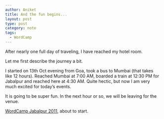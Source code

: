 ```yaml
---
author: Aniket
title: And the fun begins...
layout: post
type: post
category: note
tags:
  - WordCamp
---
```

After nearly one full day of traveling, I have reached my hotel room.

Let me first describe the journey a bit.

I started on 13th Oct evening from Goa, took a bus to Mumbai (that takes like 12 hours). Reached Mumbai at 7:00 AM, boarded a train at 12:30 PM for Jabalpur and reached here at 4:30 AM. Quite hectic, but now I am very much excited for today’s events.

It is going to be super fun. In the next hour or so, we will be leaving for the venue.

[WordCamp Jabalpur 2011][1], about to start.

 [1]: http://2011.jabalpur.wordcamp.org/ "WordCamp Jabalpur 2011"